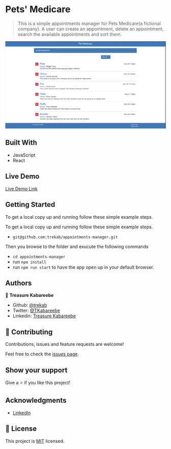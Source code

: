 # Pets' Medicare

> This is a simple appointments manager for Pets Medicare(a fictional company). A user can create an appointment, delete an appointment, search the available appointments and sort them.

![Screenshot](./appointments-manager_main.png)
## Built With

- JavaScript
- React

## Live Demo

[Live Demo Link](https://trekabs-react-calculator.herokuapp.com/)


## Getting Started

To get a local copy up and running follow these simple example steps.

To get a local copy up and running follow these simple example steps.
- `git@github.com:trekab/appointments-manager.git`

Then you browse to the folder and exucute the following commands
- `cd appointments-manager`
- run `npm install`
- run `npm run start` to have the app open up in your default browser.

## Authors

👤 **Treasure Kabareebe**

- Github: [@trekab](https://github.com/trekab)
- Twitter: [@TKabareebe](https://twitter.com/TKabareebe)
- Linkedin: [Treasure Kabareebe](https://www.linkedin.com/in/treasure-kabareebe/)

## 🤝 Contributing

Contributions, issues and feature requests are welcome!

Feel free to check the [issues page](issues/).

## Show your support

Give a ⭐️ if you like this project!

## Acknowledgments

- [LinkedIn](https://www.linkedin.com/learning/react-js-building-an-interface-2/creating-interfaces-with-react)

## 📝 License

This project is [MIT](lic.url) licensed.
